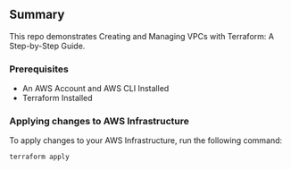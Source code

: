## Summary

This repo demonstrates Creating and Managing VPCs with Terraform: A Step-by-Step Guide.

### Prerequisites
- An AWS Account and AWS CLI Installed
- Terraform Installed

### Applying changes to AWS Infrastructure
To apply changes to your AWS Infrastructure, run the following command:
```
terraform apply
```
